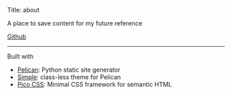 Title: about

A place to save content for my future reference

[Github](https://github.com/mswaringen/)

----

Built with
- [Pelican](https://getpelican.com/): Python static site generator
- [Simple](https://www.paulox.net/2023/11/30/pelican-4.9-classless-simple-theme/): class-less theme for Pelican
- [Pico CSS](https://picocss.com/): Minimal CSS framework for semantic HTML